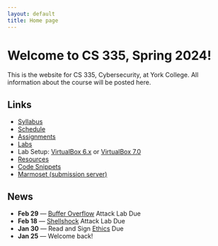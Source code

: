 ```yaml
---
layout: default
title: Home page
---
```

# Welcome to CS 335, Spring 2024!

This is the website for CS 335, Cybersecurity, at York College. All information about the course will be posted here.

## Links

* [Syllabus](syllabus/index.html)
* [Schedule](schedule/index.html)
* [Assignments](assignments/index.html)
* [Labs](labs/index.html)
* Lab Setup: [VirtualBox 6.x](labs/setup.html) or [VirtualBox 7.0](labs/setupv7.html)
* [Resources](resources/index.html)
* [Code Snippets](notes/index.html)
* <a href="https://cs.ycp.edu/marmoset" target="_blank">Marmoset (submission server)</a>

## News
* **Feb 29** &mdash; [Buffer Overflow](labs/buffer_overflow.html) Attack Lab Due
* **Feb 18** &mdash; [Shellshock](labs/shellshock.html) Attack Lab Due
* **Jan 30** &mdash; Read and Sign [Ethics](assignments/ethics.html) Due
* **Jan 25** &mdash; Welcome back!